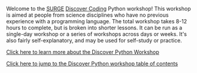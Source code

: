 Welcome to the [SURGE](https://surgeinnovation.ca) [Discover Coding](https://surge-dalhousie.github.io/discover-coding/) Python workshop! This workshop is aimed at people from science disciplines who have no previous experience with a programming language. The total workshop takes 8-12 hours to complete, but is broken into shorter lessons. It can be run as a single-day workshop or a series of workshops across days or weeks. It's also fairly self-explanatory, and may be used for self-study or practice.

[Click here to learn more about the Discover Python Workshop](https://surge-dalhousie.github.io/discover-python/00-introduction)

[Click here to jump to the Discover Python workshop table of contents](https://surge-dalhousie.github.io/discover-python/toc)
